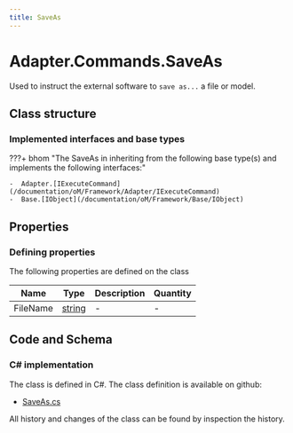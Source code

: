 ```yaml
---
title: SaveAs
---
```


# Adapter.Commands.SaveAs

Used to instruct the external software to `save as...` a file or model.

## Class structure

### Implemented interfaces and base types

???+ bhom "The SaveAs in inheriting from the following base type(s) and implements the following interfaces:"

    -  Adapter.[IExecuteCommand](/documentation/oM/Framework/Adapter/IExecuteCommand)
    -  Base.[IObject](/documentation/oM/Framework/Base/IObject)


## Properties



### Defining properties

The following properties are defined on the class

| Name             | Type             | Description      | Quantity         |
|------------------|------------------|------------------|------------------|
| FileName | [string](https://learn.microsoft.com/en-us/dotnet/api/System.String?view=netstandard-2.0) | - | - |


## Code and Schema

### C# implementation

The class is defined in C#. The class definition is available on github:

- [SaveAs.cs](https://github.com/BHoM/BHoM_Adapter/blob/develop/Adapter_oM/ExecuteCommands/SaveAs.cs)

All history and changes of the class can be found by inspection the history.
